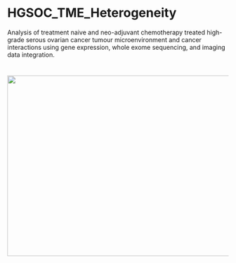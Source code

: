# HGSOC_TME_Heterogeneity

Analysis of treatment naive and neo-adjuvant chemotherapy treated high-grade serous ovarian cancer tumour microenvironment and cancer interactions using gene expression, whole exome sequencing, and imaging data integration.

#
<p align="center">
  <img src="https://github.com/cansysbio/HGSOC_TME_Heterogeneity/blob/Graphical-abstract/0.GraphicalAbstract/OVCT_GraphicalAbstract_Rebuttal_ng.png" width="520" height="412"></div>
</p>
